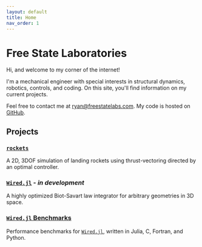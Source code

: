 ```yaml
---
layout: default
title: Home
nav_order: 1
--- 
```


# Free State Laboratories

Hi, and welcome to my corner of the internet!  

I'm a mechanical engineer with special interests in structural dynamics, robotics, controls, and coding. On this site, you'll find information on my current projects.  

Feel free to contact me at [ryan@freestatelabs.com](mailto:ryan@freestatelabs.com). My code is hosted on [GitHub](https://github.com/freestatelabs).

## Projects
### [`rockets`](/rockets/)
A 2D, 3DOF simulation of landing rockets using thrust-vectoring directed by an optimal controller.

### [`Wired.jl`](https://github.com/freestatelabs/Wired.jl) - *in development* 
 A highly optimized Biot-Savart law integrator for arbitrary geometries in 3D space.

### [`Wired.jl` Benchmarks](/wired-benchmarks/)
Performance benchmarks for [`Wired.jl`](), written in Julia, C, Fortran, and Python.
